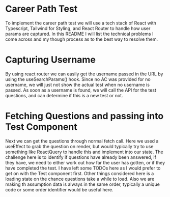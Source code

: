# Career Path Test 

To implement the career path test we will use a tech stack of React with Typescript, Tailwind for Styling, and React Router to handle how user params are captured. In this README I will list the technical problems I come across and my though process as to the best way to resolve them.

# Capturing Username
By using react router we can easily get the username passed in the URL by using the useSearchParams() hook. Since no AC was provided for no username, we will just not show the actual test when no username is passed. As soon as a username is found, we will call the API for the test questions, and can determine if this is a new test or not.


# Fetching Questions and passing into Test Component
Next we can get the questions through normal fetch call. Here we used a useEffect to grab the question on render, but would typically try to use something like ReactQuery to handle this and implement into our state. The challenge here is to identify if questions have already been answered, if they have, we  need to either work out how far the user has gotten, or if they have completed the test. I have left some TODOs here as I would prefer to get on with the Test component first. Other things considered here is a loading state on the chance questions take a while to load. Also we are making th assumption data is always in the same order, typically a unique code or some order identifier would be useful here.